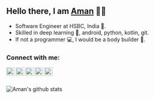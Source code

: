 ## Hello there, I am [Aman](https://amanagarwal.io) 👨‍💻

- Software Engineer at HSBC, India 🏦.
- Skilled in deep learning 🤖, android, python, kotlin, git.
- If not a programmer 💻, I would be a body builder 💪.

### Connect with me:

[<img align="left" alt="Website" width="22px" src="https://img.icons8.com/cotton/50/000000/domain.png" />][website]
[<img align="left" alt="Portfolio" width="22px" src="https://img.icons8.com/cotton/64/000000/regular-document.png" />][portfolio]
[<img align="left" alt="Twitter" width="22px" src="https://img.icons8.com/fluent/24/000000/twitter.png" />][twitter]
[<img align="left" alt="LinkedIn" width="22px" src="https://img.icons8.com/cute-clipart/64/000000/linkedin.png" />][linkedin]
[<img align="left" alt="StackOverflow" width="22px" src="https://img.icons8.com/color/48/000000/stackoverflow.png" />][stackoverflow]

[website]: https://amanagarwal.io
[portfolio]: https://amanagarwal.io/portfolio/
[twitter]: https://twitter.com/TheAbecedarian_
[linkedin]: https://www.linkedin.com/in/aman-agarwal-743548137/
[stackoverflow]: https://stackoverflow.com/users/7546606/aman-agarwal

<br/><br/>

<!-- Options: &hide=stars,commits,prs,issues,contribs -->
![Aman's github stats](https://github-readme-stats.vercel.app/api?username=amanbasu&hide=prs,contribs)

